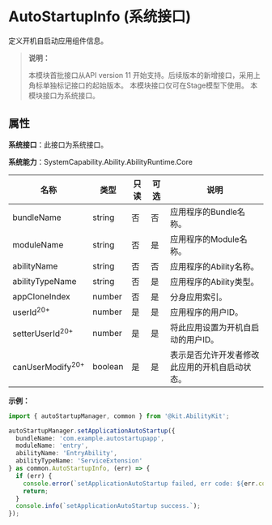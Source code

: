 # AutoStartupInfo (系统接口)

定义开机自启动应用组件信息。

> **说明：**
> 
> 本模块首批接口从API version 11 开始支持。后续版本的新增接口，采用上角标单独标记接口的起始版本。
> 本模块接口仅可在Stage模型下使用。
> 本模块接口为系统接口。

## 属性

**系统接口**：此接口为系统接口。

**系统能力**：SystemCapability.Ability.AbilityRuntime.Core

| 名称                        | 类型    | 只读 | 可选 | 说明                                           |
| --------------------------- | ------- | ---- | ---- | ---------------------------------------------- |
| bundleName                  | string  | 否   | 否   | 应用程序的Bundle名称。                         |
| moduleName                  | string  | 否   | 是   | 应用程序的Module名称。                         |
| abilityName                 | string  | 否   | 否   | 应用程序的Ability名称。                        |
| abilityTypeName             | string  | 否   | 是   | 应用程序的Ability类型。                        |
| appCloneIndex               | number  | 否   | 是   | 分身应用索引。                                 |
| userId<sup>20+</sup>        | number  | 是   | 是   | 应用程序的用户ID。                             |
| setterUserId<sup>20+</sup>  | number  | 是   | 是   | 将此应用设置为开机自启动的用户ID。             |
| canUserModify<sup>20+</sup> | boolean | 是   | 是   | 表示是否允许开发者修改此应用的开机自启动状态。 |

**示例：**

```ts
import { autoStartupManager, common } from '@kit.AbilityKit';

autoStartupManager.setApplicationAutoStartup({
  bundleName: 'com.example.autostartupapp',
  moduleName: 'entry',
  abilityName: 'EntryAbility',
  abilityTypeName: 'ServiceExtension'
} as common.AutoStartupInfo, (err) => {
  if (err) {
    console.error(`setApplicationAutoStartup failed, err code: ${err.code}, err msg: ${err.message}.`);
    return;
  }
  console.info(`setApplicationAutoStartup success.`);
});
```
